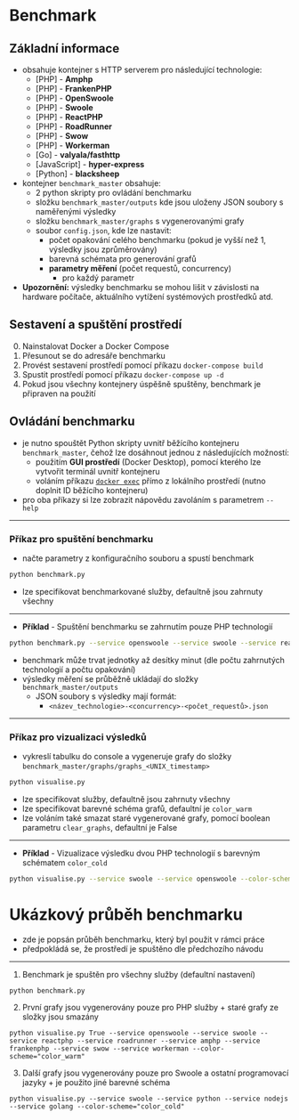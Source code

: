 # Benchmark

## Základní informace

- obsahuje kontejner s HTTP serverem pro následující technologie:
    - [PHP] - **Amphp**
    - [PHP] - **FrankenPHP**
    - [PHP] - **OpenSwoole**
    - [PHP] - **Swoole**
    - [PHP] - **ReactPHP**
    - [PHP] - **RoadRunner**
    - [PHP] - **Swow**
    - [PHP] - **Workerman**
    - [Go] - **valyala/fasthttp**
    - [JavaScript] - **hyper-express**
    - [Python] - **blacksheep**
- kontejner `benchmark_master` obsahuje:
    - 2 python skripty pro ovládání benchmarku
    - složku `benchmark_master/outputs` kde jsou uloženy JSON soubory s naměřenými výsledky
    - složku `benchmark_master/graphs` s vygenerovanými grafy
    - soubor `config.json`, kde lze nastavit:
        - počet opakování celého benchmarku (pokud je vyšší než 1, výsledky jsou zprůměrovány)
        - barevná schémata pro generování grafů
        - **parametry měření** (počet requestů, concurrency)
            - pro každý parametr 
- **Upozornění:** výsledky benchmarku se mohou lišit v závislosti na hardware počítače, aktuálního vytížení systémových prostředků atd.

## Sestavení a spuštění prostředí
0) Nainstalovat Docker a Docker Compose
1) Přesunout se do adresáře benchmarku
2) Provést sestavení prostředí pomocí příkazu `docker-compose build`
3) Spustit prostředí pomocí příkazu `docker-compose up -d`
4) Pokud jsou všechny kontejnery úspěšně spuštěny, benchmark je připraven na použití


## Ovládání benchmarku
- je nutno spouštět Python skripty uvnitř běžícího kontejneru `benchmark_master`, čehož lze dosáhnout jednou z následujících možností:
    - použitím **GUI prostředí** (Docker Desktop), pomocí kterého lze vytvořit terminál uvnitř kontejneru
    - voláním příkazu [`docker exec`](https://docs.docker.com/reference/cli/docker/container/exec/) přímo z lokálního prostředí (nutno doplnit ID běžícího kontejneru)
- pro oba příkazy si lze zobrazit nápovědu zavoláním s parametrem `--help`

___

### Příkaz pro spuštění benchmarku
- načte parametry z konfiguračního souboru a spustí benchmark
```bash
python benchmark.py
```
- lze specifikovat benchmarkované služby, defaultně jsou zahrnuty všechny
___
- **Příklad** - Spuštění benchmarku se zahrnutím pouze PHP technologií
```bash
python benchmark.py --service openswoole --service swoole --service reactphp --service roadrunner --service amphp --service frankenphp --service swow --service workerman
```
- benchmark může trvat jednotky až desítky minut (dle počtu zahrnutých technologií a počtu opakování)
- výsledky měření se průběžně ukládají do složky `benchmark_master/outputs`
    - JSON soubory s výsledky mají formát:
        - `<název_technologie>-<concurrency>-<počet_requestů>.json`

___

### Příkaz pro vizualizaci výsledků
- vykreslí tabulku do console a vygeneruje grafy do složky `benchmark_master/graphs/graphs_<UNIX_timestamp>`
```bash
python visualise.py
```
- lze specifikovat služby, defaultně jsou zahrnuty všechny
- lze specifikovat barevné schéma grafů, defaultní je `color_warm`
- lze voláním také smazat staré vygenerované grafy, pomocí boolean parametru `clear_graphs`, defaultní je False
___
- **Příklad** - Vizualizace výsledku dvou PHP technologií s barevným schématem `color_cold`
```bash
python visualise.py --service swoole --service openswoole --color-scheme="color_cold"
```

# Ukázkový průběh benchmarku
- zde je popsán průběh benchmarku, který byl použit v rámci práce
- předpokládá se, že prostředí je spuštěno dle předchozího návodu

___

1. Benchmark je spuštěn pro všechny služby (defaultní nastavení)
```
python benchmark.py
```
2. První grafy jsou vygenerovány pouze pro PHP služby + staré grafy ze složky jsou smazány
```
python visualise.py True --service openswoole --service swoole --service reactphp --service roadrunner --service amphp --service frankenphp --service swow --service workerman --color-scheme="color_warm"
```

3. Další grafy jsou vygenerovány pouze pro Swoole a ostatní programovací jazyky + je použito jiné barevné schéma
```
python visualise.py --service swoole --service python --service nodejs --service golang --color-scheme="color_cold"
```